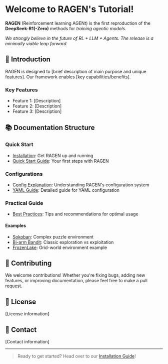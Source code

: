 # Welcome to RAGEN's Tutorial!

**RAGEN** (Reinforcement learning AGENt) is the first reproduction of the **DeepSeek-R1(-Zero)** methods for *training agentic models*.

*We strongly believe in the future of RL + LLM + Agents. The release is a minimally viable leap forward.*

## 🚀 Introduction

RAGEN is designed to [brief description of main purpose and unique features]. Our framework enables [key capabilities/benefits].

### Key Features

- Feature 1: [Description]
- Feature 2: [Description]
- Feature 3: [Description]

## 📚 Documentation Structure

### Quick Start
- [Installation](quickstart/installation.md): Get RAGEN up and running
- [Quick Start Guide](quickstart/quick_start.md): Your first steps with RAGEN

### Configurations
- [Config Explanation](configurations/config_exp.md): Understanding RAGEN's configuration system
- [YAML Guide](configurations/yaml_guide.md): Detailed guide for YAML configuration

### Practical Guide
- [Best Practices](practical_guide/best_practices.md): Tips and recommendations for optimal usage

#### Examples
- [Sokoban](practical_guide/examples/sokoban.md): Complex puzzle environment
- [Bi-arm Bandit](practical_guide/examples/bi_arm_bandit.md): Classic exploration vs exploitation
- [FrozenLake](practical_guide/examples/frozenlake.md): Grid-world environment example

## 🤝 Contributing

We welcome contributions! Whether you're fixing bugs, adding new features, or improving documentation, please feel free to make a pull request.

## 📝 License

[License information]

## 📮 Contact

[Contact information]

---

> Ready to get started? Head over to our [Installation Guide](quickstart/installation.md)!